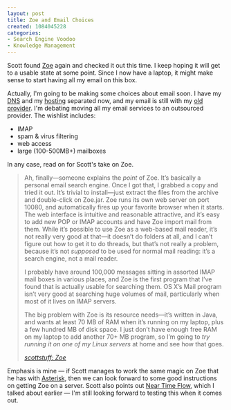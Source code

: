 ```yaml
--- 
layout: post
title: Zoe and Email Choices
created: 1084045228
categories: 
- Search Engine Voodoo
- Knowledge Management
---
```

<p>Scott found <a href="http://zoe.nu/">Zoe</a> again and checked it out this time. I keep hoping it will get to a usable state at some point. Since I now have a laptop, it might make sense to start having all my email on this box.</p>

<p>Actually, I'm going to be making some choices about email soon. I have my <a href="http://www.easydns.com">DNS</a> and my <a href="http://www.cihost.com">hosting</a> separated now, and my email is still with my <a href="http://www.xlinternet.com">old provider</a>. I'm debating moving all my email services to an outsourced provider. The wishlist includes:</p>

<ul>
<li>IMAP</li>
<li>spam & virus filtering</li>
<li>web access</li>
<li>large (100-500MB+) mailboxes
</ul>

<p>In any case, read on for Scott's take on Zoe.</p>
<!--break-->
<blockquote>
<p>Ah, finally&mdash;someone explains the <em>point</em> of Zoe.  It&rsquo;s basically a personal email search engine.  Once I got that, I grabbed a copy and tried it out.  It&rsquo;s trivial to install&mdash;just extract the files from the archive and double-click on Zoe.jar.  Zoe runs its own web server on port 10080, and automatically fires up your favorite browser when it starts.  The web interface is intuitive and reasonable attractive, and it&rsquo;s easy to add new POP or IMAP accounts and have Zoe import mail from them.  While it&rsquo;s possible to use Zoe as a web-based mail reader, it&rsquo;s not really very good at that&mdash;it doesn&rsquo;t do folders at all, and I can&rsquo;t figure out how to get it to do threads, but that&rsquo;s not really a problem, because it&rsquo;s not <em>supposed</em> to be used for normal mail reading: it&rsquo;s a search engine, not a mail reader.</p>

<p>I probably have around 100,000 messages sitting in assorted IMAP mail boxes in various places, and Zoe is the first program that I&rsquo;ve found that is actually usable for searching them.  OS X&rsquo;s Mail program isn&rsquo;t very good at searching huge volumes of mail, particularly when most of it lives on IMAP servers.</p>

<p>The big problem with Zoe is its resource needs&mdash;it&rsquo;s written in Java, and wants at least 70 MB of RAM when it&rsquo;s running on my laptop, plus a few hundred MB of disk space.  I just don&rsquo;t have enough free RAM on my laptop to add another 70+ MB program, so I&rsquo;m going to <em>try running it on one of my Linux servers</em> at home and see how that goes.</p><cite><a href="http://scottstuff.net/scott/archives/000181.html
">scottstuff: Zoe</a></cite>
</blockquote>

<p>Emphasis is mine &mdash; if Scott manages to work the same magic on Zoe that he has with <a href="http://scottstuff.net/scott/archives/cat_asterisk.html">Asterisk</a>, then we can look forward to some good instructions on getting Zoe on a server. Scott also points out <a href="http://www.near-time.com/">Near Time Flow</a>, which I talked about earlier &mdash; I'm still looking forward to testing this when it comes out.</p>
